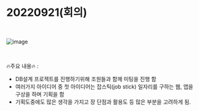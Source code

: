 # 20220921(회의)

<br>

![image](https://user-images.githubusercontent.com/103109563/192090368-a39c0dc1-f5c6-4537-98a0-593f927e28f7.png)


<br>


🔥주요 내용🔥 : <br>
* DB설계 프로젝트를 진행하기위해 조원들과 함께 미팅을 진행 함   <br>
* 여러가지 아이디어 중 첫 아이디어는 잡스틱(job stick) 일자리를 구하는 웹, 앱을 구상을 하며 기획을 함<br>
* 기획도중에도 많은 생각을 가지고 장 단점과 활용도 등 많은 부분을 고려하게 됨.<br>
